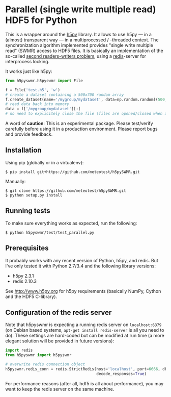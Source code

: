 Parallel (single write multiple read) HDF5 for Python
=====================================================

This is a wrapper around the [h5py](http://www.h5py.org) library.
It allows to use h5py — in a (almost) transparent way — in a multiprocessed / -threaded
context. The synchronization algorithm implemented provides "single write multiple read" (SWMR) access
to HDF5 files. It is basically an implementation of the so-called
[second readers-writers problem](http://en.wikipedia.org/wiki/Readers%E2%80%93writers_problem#The_second_readers-writers_problem),
using a [redis](http://www.redis.io)-server for interprocess locking.

It works just like h5py:

```python
from h5pyswmr.h5pyswmr import File

f = File('test.h5', 'w')
# create a dataset containing a 500x700 random array
f.create_dataset(name='/mygroup/mydataset', data=np.random.random((500, 700)))
# read data back into memory
data = f['/mygroup/mydataset'][:]
# no need to explicitely close the file (files are opened/closed when accessed)
```

A word of **caution**: This is an experimental package. Please test/verify carefully before using
it in a production environment. Please report bugs and provide feedback.


Installation
------------

Using pip (globally or in a virtualenv):
```
$ pip install git+https://github.com/meteotest/h5pySWMR.git
```

Manually:
```
$ git clone https://github.com/meteotest/h5pySWMR.git
$ python setup.py install
```


Running tests
-------------

To make sure everything works as expected, run the following:

```
$ python h5pyswmr/test/test_parallel.py
```

Prerequisites
-------------

It probably works with any recent version of Python, h5py, and redis. But I've only tested it with
Python 2.7/3.4 and the following library versions:

* h5py 2.3.1
* redis 2.10.3

See http://www.h5py.org for h5py requirements (basically NumPy, Cython and the HDF5 C-library).


Configuration of the redis server
---------------------------------

Note that h5pyswmr is expecting a running redis server on
`localhost:6379` (on Debian based systems, `apt-get install redis-server` is all you need to do).
These settings are hard-coded but can be modified at run time
(a more elegant solution will be provided in future versions):

```python
import redis
from h5pyswmr import h5pyswmr

# overwrite redis connection object
h5pyswmr.redis_conn = redis.StrictRedis(host='localhost', port=6666, db=0,
                                        decode_responses=True)
```

For performance reasons (after all, hdf5 is all about performance),
you may want to keep the redis server on the same machine.
